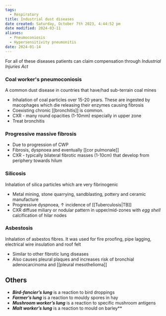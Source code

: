 ```yaml
---
tags:
  - Respiratory
title: Industrial dust diseases
date created: Saturday, October 7th 2023, 4:44:52 pm
date modified: 2024-03-11
aliases:
  - Pneumoconiosis
  - Hypersensitivity pneumonitis
date: 2024-01-14
---
```

For all of these diseases patients can claim compensation through _Industrial Injuries Act_
### Coal worker's pneumoconiosis

A common dust disease in countries that have/had sub-terrain coal mines
- Inhalation of coal particles over 15-20 years. These are ingested by macophages which die releasing their enzymes causing fibrosis
- Coexisting chronic [[bronchitis]] is common.
- CXR - many round opacities (1-10mm) especially in upper zone 
- Treat bronchitis
### Progressive massive fibrosis

- Due to progression of CWP
- Fibrosis, dyspnoea and eventually [[cor pulmonale]]
- CXR - typically bilateral fibrotic masses (1-10cm) that develop from periphery towards hilum

### Silicosis 

Inhalation of silica particles which are very fibrinogenic
- Metal mining, stone quarrying, sandblasting, pottery and ceramic manufacture
- Progressive dyspnoea, $\uparrow$ incidence of [[Tuberculosis|TB]] 
- CXR diffuse miliary or nodular pattern in upper/mid-zones with _egg shell_ calcification of hilar nodes

### Asbestosis

Inhalation of asbestos fibres. It was used for fire proofing, pipe lagging, electrical wire insulation and roof felt
- Similar to other fibrotic lung diseases
- Also causes pleural plaques and increases risk of bronchial adenocarcinoma and [[pleural mesothelioma]]


## Others

- **_Bird-fancier’s lung_** is a reaction to bird droppings
- **_Farmer’s lung_** is a reaction to mouldy spores in hay
- **_Mushroom worker’s lung_** is a reaction to specific mushroom antigens
- **_Malt worker’s lung_** is a reaction to mould on barley**